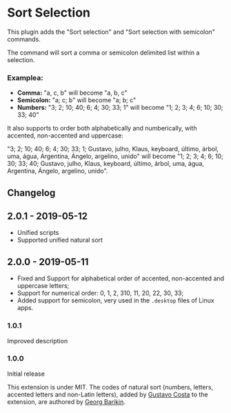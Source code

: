 # Sort Selection

This plugin adds the "Sort selection" and "Sort selection with semicolon" commands.

The command will sort a comma or semicolon delimited list within a selection.

### Examplea:

* **Comma:** "a, c, b" will become "a, b, c"
* **Semicolon:** "a; c; b" will become "a; b; c"
* **Numbers:** "3; 2; 10; 40; 6; 4; 30; 33; 1" will become "1; 2; 3; 4; 6; 10; 30; 33; 40"

It also supports to order both alphabetically and numberically, with accented, non-accented and uppercase:

"3; 2; 10; 40; 6; 4; 30; 33; 1; Gustavo, julho, Klaus, keyboard, último, árbol, uma, água, Argentina, Ángelo, argelino, unido" will become "1; 2; 3; 4; 6; 10; 30; 33; 40; Gustavo, julho, Klaus, keyboard, último, árbol, uma, água, Argentina, Ángelo, argelino, unido".

## Changelog

## 2.0.1 - 2019-05-12
- Unified scripts
- Supported unified natural sort

## 2.0.0 - 2019-05-11
- Fixed and Support for alphabetical order of accented, non-accented and uppercase letters;
- Support for numerical order: 0, 1, 2, 310, 11, 20, 22, 30, 33;
- Added support for semicolon, very used in the `.desktop` files of Linux apps.

### 1.0.1
Improved description

### 1.0.0
Initial release

This extension is under MIT. The codes of natural sort (numbers, letters, accented letters and non-Latin letters), added by [Gustavo Costa](https://github.com/gusbemacbe) to the extension, are authored by [Georg Barikin](https://github.com/gebrkn). 

